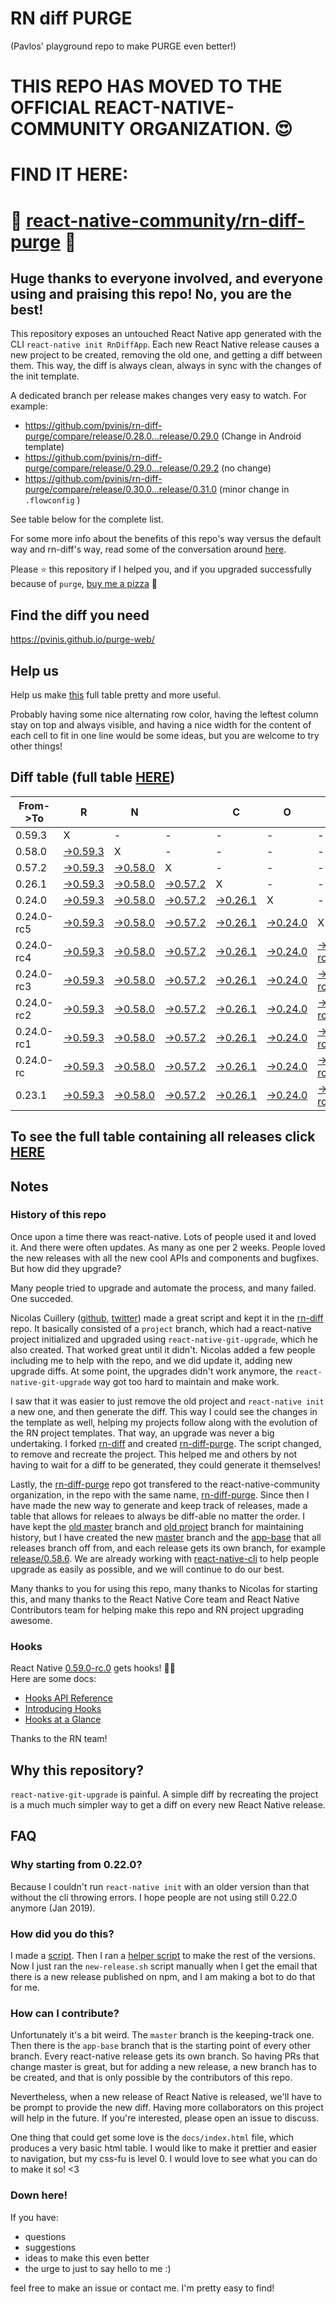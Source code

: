 # RN diff PURGE
(Pavlos' playground repo to make PURGE even better!)

# THIS REPO HAS MOVED TO THE OFFICIAL REACT-NATIVE-COMMUNITY ORGANIZATION. 😍
# FIND IT HERE:  
# 💪 [react-native-community/rn-diff-purge](https://github.com/react-native-community/rn-diff-purge) 🎉
## Huge thanks to everyone involved, and everyone using and praising this repo! No, you are the best!

This repository exposes an untouched React Native app generated with the CLI
`react-native init RnDiffApp`. Each new React Native release causes a new project to be created, removing the old one, and getting a diff between them. This way, the diff is always clean, always in sync with the changes of the init template.

A dedicated branch per release makes changes very easy
to watch. For example:

* https://github.com/pvinis/rn-diff-purge/compare/release/0.28.0...release/0.29.0
(Change in Android template)
* https://github.com/pvinis/rn-diff-purge/compare/release/0.29.0...release/0.29.2
(no change)
* https://github.com/pvinis/rn-diff-purge/compare/release/0.30.0...release/0.31.0
(minor change in `.flowconfig` )

See table below for the complete list.

For some more info about the benefits of this repo's way versus the default way and rn-diff's way, read some of the conversation around [here](https://github.com/react-native-community/discussions-and-proposals/issues/68#issuecomment-452227478).

Please :star: this repository if I helped you, and if you upgraded successfully because of `purge`, [buy me a pizza](https://www.buymeacoffee.com/DGWwHVZ4s) :pizza:

## Find the diff you need
https://pvinis.github.io/purge-web/

## Help us
Help us make [this](https://pvinis.github.io/rn-diff-purge) full table pretty and more useful.

Probably having some nice alternating row color, having the leftest column stay on top and always visible, and having a nice width for the content of each cell to fit in one line would be some ideas, but you are welcome to try other things!

## Diff table (full table [HERE](https://pvinis.github.io/rn-diff-purge))

| From->To   | R                                                                                              | N                                                                                              |                                                                                                | C                                                                                              | O                                                                                              | R                                                                                                      | E                                                                                                      |                                                                                                        | T                                                                                                      | E                                                                                                     | A                                                                                                | M   |
| ---------- | ---------------------------------------------------------------------------------------------- | ---------------------------------------------------------------------------------------------- | ---------------------------------------------------------------------------------------------- | ---------------------------------------------------------------------------------------------- | ---------------------------------------------------------------------------------------------- | ------------------------------------------------------------------------------------------------------ | ------------------------------------------------------------------------------------------------------ | ------------------------------------------------------------------------------------------------------ | ------------------------------------------------------------------------------------------------------ | ----------------------------------------------------------------------------------------------------- | ------------------------------------------------------------------------------------------------ | --- |
| 0.59.3     | X                                                                                              | -                                                                                              | -                                                                                              | -                                                                                              | -                                                                                              | -                                                                                                      | -                                                                                                      | -                                                                                                      | -                                                                                                      | -                                                                                                     | -                                                                                                | -   |
| 0.58.0     | [->0.59.3](https://github.com/pvinis/rn-diff-purge/compare/release/0.58.0..release/0.59.3)     | X                                                                                              | -                                                                                              | -                                                                                              | -                                                                                              | -                                                                                                      | -                                                                                                      | -                                                                                                      | -                                                                                                      | -                                                                                                     | -                                                                                                | -   |
| 0.57.2     | [->0.59.3](https://github.com/pvinis/rn-diff-purge/compare/release/0.57.2..release/0.59.3)     | [->0.58.0](https://github.com/pvinis/rn-diff-purge/compare/release/0.57.2..release/0.58.0)     | X                                                                                              | -                                                                                              | -                                                                                              | -                                                                                                      | -                                                                                                      | -                                                                                                      | -                                                                                                      | -                                                                                                     | -                                                                                                | -   |
| 0.26.1     | [->0.59.3](https://github.com/pvinis/rn-diff-purge/compare/release/0.26.1..release/0.59.3)     | [->0.58.0](https://github.com/pvinis/rn-diff-purge/compare/release/0.26.1..release/0.58.0)     | [->0.57.2](https://github.com/pvinis/rn-diff-purge/compare/release/0.26.1..release/0.57.2)     | X                                                                                              | -                                                                                              | -                                                                                                      | -                                                                                                      | -                                                                                                      | -                                                                                                      | -                                                                                                     | -                                                                                                | -   |
| 0.24.0     | [->0.59.3](https://github.com/pvinis/rn-diff-purge/compare/release/0.24.0..release/0.59.3)     | [->0.58.0](https://github.com/pvinis/rn-diff-purge/compare/release/0.24.0..release/0.58.0)     | [->0.57.2](https://github.com/pvinis/rn-diff-purge/compare/release/0.24.0..release/0.57.2)     | [->0.26.1](https://github.com/pvinis/rn-diff-purge/compare/release/0.24.0..release/0.26.1)     | X                                                                                              | -                                                                                                      | -                                                                                                      | -                                                                                                      | -                                                                                                      | -                                                                                                     | -                                                                                                | -   |
| 0.24.0-rc5 | [->0.59.3](https://github.com/pvinis/rn-diff-purge/compare/release/0.24.0-rc5..release/0.59.3) | [->0.58.0](https://github.com/pvinis/rn-diff-purge/compare/release/0.24.0-rc5..release/0.58.0) | [->0.57.2](https://github.com/pvinis/rn-diff-purge/compare/release/0.24.0-rc5..release/0.57.2) | [->0.26.1](https://github.com/pvinis/rn-diff-purge/compare/release/0.24.0-rc5..release/0.26.1) | [->0.24.0](https://github.com/pvinis/rn-diff-purge/compare/release/0.24.0-rc5..release/0.24.0) | X                                                                                                      | -                                                                                                      | -                                                                                                      | -                                                                                                      | -                                                                                                     | -                                                                                                | -   |
| 0.24.0-rc4 | [->0.59.3](https://github.com/pvinis/rn-diff-purge/compare/release/0.24.0-rc4..release/0.59.3) | [->0.58.0](https://github.com/pvinis/rn-diff-purge/compare/release/0.24.0-rc4..release/0.58.0) | [->0.57.2](https://github.com/pvinis/rn-diff-purge/compare/release/0.24.0-rc4..release/0.57.2) | [->0.26.1](https://github.com/pvinis/rn-diff-purge/compare/release/0.24.0-rc4..release/0.26.1) | [->0.24.0](https://github.com/pvinis/rn-diff-purge/compare/release/0.24.0-rc4..release/0.24.0) | [->0.24.0-rc5](https://github.com/pvinis/rn-diff-purge/compare/release/0.24.0-rc4..release/0.24.0-rc5) | X                                                                                                      | -                                                                                                      | -                                                                                                      | -                                                                                                     | -                                                                                                | -   |
| 0.24.0-rc3 | [->0.59.3](https://github.com/pvinis/rn-diff-purge/compare/release/0.24.0-rc3..release/0.59.3) | [->0.58.0](https://github.com/pvinis/rn-diff-purge/compare/release/0.24.0-rc3..release/0.58.0) | [->0.57.2](https://github.com/pvinis/rn-diff-purge/compare/release/0.24.0-rc3..release/0.57.2) | [->0.26.1](https://github.com/pvinis/rn-diff-purge/compare/release/0.24.0-rc3..release/0.26.1) | [->0.24.0](https://github.com/pvinis/rn-diff-purge/compare/release/0.24.0-rc3..release/0.24.0) | [->0.24.0-rc5](https://github.com/pvinis/rn-diff-purge/compare/release/0.24.0-rc3..release/0.24.0-rc5) | [->0.24.0-rc4](https://github.com/pvinis/rn-diff-purge/compare/release/0.24.0-rc3..release/0.24.0-rc4) | X                                                                                                      | -                                                                                                      | -                                                                                                     | -                                                                                                | -   |
| 0.24.0-rc2 | [->0.59.3](https://github.com/pvinis/rn-diff-purge/compare/release/0.24.0-rc2..release/0.59.3) | [->0.58.0](https://github.com/pvinis/rn-diff-purge/compare/release/0.24.0-rc2..release/0.58.0) | [->0.57.2](https://github.com/pvinis/rn-diff-purge/compare/release/0.24.0-rc2..release/0.57.2) | [->0.26.1](https://github.com/pvinis/rn-diff-purge/compare/release/0.24.0-rc2..release/0.26.1) | [->0.24.0](https://github.com/pvinis/rn-diff-purge/compare/release/0.24.0-rc2..release/0.24.0) | [->0.24.0-rc5](https://github.com/pvinis/rn-diff-purge/compare/release/0.24.0-rc2..release/0.24.0-rc5) | [->0.24.0-rc4](https://github.com/pvinis/rn-diff-purge/compare/release/0.24.0-rc2..release/0.24.0-rc4) | [->0.24.0-rc3](https://github.com/pvinis/rn-diff-purge/compare/release/0.24.0-rc2..release/0.24.0-rc3) | X                                                                                                      | -                                                                                                     | -                                                                                                | -   |
| 0.24.0-rc1 | [->0.59.3](https://github.com/pvinis/rn-diff-purge/compare/release/0.24.0-rc1..release/0.59.3) | [->0.58.0](https://github.com/pvinis/rn-diff-purge/compare/release/0.24.0-rc1..release/0.58.0) | [->0.57.2](https://github.com/pvinis/rn-diff-purge/compare/release/0.24.0-rc1..release/0.57.2) | [->0.26.1](https://github.com/pvinis/rn-diff-purge/compare/release/0.24.0-rc1..release/0.26.1) | [->0.24.0](https://github.com/pvinis/rn-diff-purge/compare/release/0.24.0-rc1..release/0.24.0) | [->0.24.0-rc5](https://github.com/pvinis/rn-diff-purge/compare/release/0.24.0-rc1..release/0.24.0-rc5) | [->0.24.0-rc4](https://github.com/pvinis/rn-diff-purge/compare/release/0.24.0-rc1..release/0.24.0-rc4) | [->0.24.0-rc3](https://github.com/pvinis/rn-diff-purge/compare/release/0.24.0-rc1..release/0.24.0-rc3) | [->0.24.0-rc2](https://github.com/pvinis/rn-diff-purge/compare/release/0.24.0-rc1..release/0.24.0-rc2) | X                                                                                                     | -                                                                                                | -   |
| 0.24.0-rc  | [->0.59.3](https://github.com/pvinis/rn-diff-purge/compare/release/0.24.0-rc..release/0.59.3)  | [->0.58.0](https://github.com/pvinis/rn-diff-purge/compare/release/0.24.0-rc..release/0.58.0)  | [->0.57.2](https://github.com/pvinis/rn-diff-purge/compare/release/0.24.0-rc..release/0.57.2)  | [->0.26.1](https://github.com/pvinis/rn-diff-purge/compare/release/0.24.0-rc..release/0.26.1)  | [->0.24.0](https://github.com/pvinis/rn-diff-purge/compare/release/0.24.0-rc..release/0.24.0)  | [->0.24.0-rc5](https://github.com/pvinis/rn-diff-purge/compare/release/0.24.0-rc..release/0.24.0-rc5)  | [->0.24.0-rc4](https://github.com/pvinis/rn-diff-purge/compare/release/0.24.0-rc..release/0.24.0-rc4)  | [->0.24.0-rc3](https://github.com/pvinis/rn-diff-purge/compare/release/0.24.0-rc..release/0.24.0-rc3)  | [->0.24.0-rc2](https://github.com/pvinis/rn-diff-purge/compare/release/0.24.0-rc..release/0.24.0-rc2)  | [->0.24.0-rc1](https://github.com/pvinis/rn-diff-purge/compare/release/0.24.0-rc..release/0.24.0-rc1) | X                                                                                                | -   |
| 0.23.1     | [->0.59.3](https://github.com/pvinis/rn-diff-purge/compare/release/0.23.1..release/0.59.3)     | [->0.58.0](https://github.com/pvinis/rn-diff-purge/compare/release/0.23.1..release/0.58.0)     | [->0.57.2](https://github.com/pvinis/rn-diff-purge/compare/release/0.23.1..release/0.57.2)     | [->0.26.1](https://github.com/pvinis/rn-diff-purge/compare/release/0.23.1..release/0.26.1)     | [->0.24.0](https://github.com/pvinis/rn-diff-purge/compare/release/0.23.1..release/0.24.0)     | [->0.24.0-rc5](https://github.com/pvinis/rn-diff-purge/compare/release/0.23.1..release/0.24.0-rc5)     | [->0.24.0-rc4](https://github.com/pvinis/rn-diff-purge/compare/release/0.23.1..release/0.24.0-rc4)     | [->0.24.0-rc3](https://github.com/pvinis/rn-diff-purge/compare/release/0.23.1..release/0.24.0-rc3)     | [->0.24.0-rc2](https://github.com/pvinis/rn-diff-purge/compare/release/0.23.1..release/0.24.0-rc2)     | [->0.24.0-rc1](https://github.com/pvinis/rn-diff-purge/compare/release/0.23.1..release/0.24.0-rc1)    | [->0.24.0-rc](https://github.com/pvinis/rn-diff-purge/compare/release/0.23.1..release/0.24.0-rc) | X   |

## To see the full table containing all releases click [HERE](https://pvinis.github.io/rn-diff-purge)

## Notes

### History of this repo

Once upon a time there was react-native. Lots of people used it and loved it. And there were often updates. As many as one per 2 weeks. People loved the new releases with all the new cool APIs and components and bugfixes. But how did they upgrade?

Many people tried to upgrade and automate the process, and many failed. One succeded.

Nicolas Cuillery ([github](https://github.com/ncuillery), [twitter](https://twitter.com/ncuillery)) made a great script and kept it in the [rn-diff](https://github.com/ncuillery/rn-diff) repo. It basically consisted of a `project` branch, which had a react-native project initialized and upgraded using `react-native-git-upgrade`, which he also created. That worked great until it didn't. Nicolas added a few people including me to help with the repo, and we did update it, adding new upgrade diffs. At some point, the upgrades didn't work anymore, the `react-native-git-upgrade` way got too hard to maintain and make work.

I saw that it was easier to just remove the old project and `react-native init` a new one, and then generate the diff. This way I could see the changes in the template as well, helping my projects follow along with the evolution of the RN project templates. That way, an upgrade was never a big undertaking. I forked [rn-diff](https://github.com/ncuillery/rn-diff) and created [rn-diff-purge](https://github.com/pvinis/rn-diff-purge). The script changed, to remove and recreate the project. This helped me and others by not having to wait for a diff to be generated, they could generate it themselves!

Lastly, the [rn-diff-purge](https://github.com/pvinis/rn-diff-purge) repo got transfered to the react-native-community organization, in the repo with the same name, [rn-diff-purge](https://github.com/react-native-community/rn-diff-purge). Since then I have made the new way to generate and keep track of releases, made a table that allows for releaes to always be diff-able no matter the order. I have kept the [old master](https://github.com/pvinis/rn-diff-purge/tree/old/master) branch and [old project](https://github.com/pvinis/rn-diff-purge/tree/old/project) branch for maintaining history, but I have created the new [master](https://github.com/pvinis/rn-diff-purge/tree/master) branch and the [app-base](https://github.com/pvinis/rn-diff-purge/tree/app-base) that all releases branch off from, and each release gets its own branch, for example [release/0.58.6](https://github.com/pvinis/rn-diff-purge/tree/release/0.58.6). We are already working with [react-native-cli](https://github.com/react-native-community/react-native-cli) to help people upgrade as easily as possible, and we will continue to do our best.

Many thanks to you for using this repo, many thanks to Nicolas for starting this, and many thanks to the React Native Core team and React Native Contributors team for helping make this repo and RN project upgrading awesome.

### Hooks
React Native [0.59.0-rc.0](https://github.com/pvinis/rn-diff-purge#version-changes) gets hooks! 🎉🥳  
Here are some docs:
- [Hooks API Reference](https://reactjs.org/docs/hooks-reference.html)
- [Introducing Hooks](https://reactjs.org/docs/hooks-intro.html)
- [Hooks at a Glance](https://reactjs.org/docs/hooks-overview.html)

Thanks to the RN team!

## Why this repository?
`react-native-git-upgrade` is painful. A simple diff by recreating the project is a much much simpler way to get a diff on every new React Native release.

## FAQ

### Why starting from 0.22.0?

Because I couldn't run `react-native init` with an older version than that without the cli throwing errors. I hope people are not using still 0.22.0 anymore (Jan 2019).

### How did you do this?

I made a [script](https://github.com/pvinis/rn-diff-purge/blob/master/new-release.sh). Then I ran a [helper script](https://github.com/pvinis/rn-diff-purge/blob/master/new-release.sh) to make the rest of the versions.
Now I just ran the `new-release.sh` script manually when I get the email that there is a new release published on npm, and I am making a bot to do that for me.

### How can I contribute?

Unfortunately it's a bit weird. The `master` branch is the keeping-track one. Then there is the `app-base` branch that is the starting point of every other branch. Every react-native release gets its own branch. So having PRs that change master is great, but for adding a new release, a new branch has to be created, and that is only possible by the contributors of this repo.

Nevertheless, when a new release of React Native is released, we'll have to be prompt to provide
the new diff. Having more collaborators on this project will help in the future. If you're interested, please open an issue to discuss.

One thing that could get some love is the `docs/index.html` file, which produces a very basic html table. I would like to make it prettier and easier to navigation, but my css-fu is level 0. I would love to see what you can do to make it so! <3

### Down here!

If you have: 
- questions
- suggestions
- ideas to make this even better
- the urge to just to say hello to me :)

feel free to make an issue or contact me. I'm pretty easy to find!
